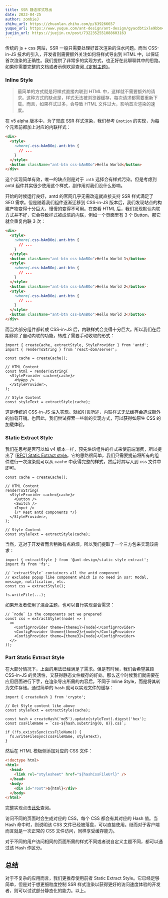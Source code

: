 ```yaml
---
title: SSR 静态样式导出
date: 2023-04-25
author: zombieJ
zhihu_url: https://zhuanlan.zhihu.com/p/639266657
yuque_url: https://www.yuque.com/ant-design/ant-design/gyacdbtixle9bbm4
juejin_url: https://juejin.cn/post/7322352551088603163
---
```


传统的 js + css 网站，SSR 一般只需要处理好首次渲染的注水问题。而当 CSS-in-JS 技术的引入，开发者则需要额外关注如何将样式导出到 HTML 中，以保证首次渲染的正确性。我们提供了非常多的实现方式，也正好在此聊聊其中的思路。如果你需要完整的文档或者示例欢迎查阅[《定制主题》](/docs/react/customize-theme-cn)。

### Inline Style

> 最简单的方式就是将样式直接内联到 HTML 中，这样就不需要额外的请求。这种方式的缺点是，样式无法被浏览器缓存，每次请求都需要重新下载。而且，如果样式过多，会导致 HTML 文件过大，影响首次渲染的速度。

在 v5 alpha 版本中，为了兜底 SSR 样式渲染，我们参考 `Emotion` 的实现，为每个元素前都加上对应的内联样式：

```html
<div>
  <style>
    :where(.css-bAmBOo).ant-btn {
      // ...
    }
  </style>
  <button className="ant-btn css-bAmBOo">Hello World</button>
</div>
```

这个实现简单有效，唯一的缺点则是对于 `:nth` 选择会有样式污染。但是考虑到 antd 组件其实很少使用这个样式，副作用对我们没什么影响。

开始的时候运行良好，antd 的官网几乎无需改造就直接支持 SSR 样式满足了 SEO 需求。但是随着我们组件逐渐迁移到 CSS-in-JS 版本后，我们发现站点的构建产物变得十分巨大，慢慢的变得不可用。在查看 HTML 后，我们发现默认内联方式并不好，它会导致样式被成倍的内联，例如一个页面里有 3 个 Button，那它就会重复内联 3 次：

```html
<div>
  <style>
    :where(.css-bAmBOo).ant-btn {
      // ...
    }
  </style>
  <button className="ant-btn css-bAmBOo">Hello World 1</button>
  <style>
    :where(.css-bAmBOo).ant-btn {
      // ...
    }
  </style>
  <button className="ant-btn css-bAmBOo">Hello World 2</button>
  <style>
    :where(.css-bAmBOo).ant-btn {
      // ...
    }
  </style>
  <button className="ant-btn css-bAmBOo">Hello World 3</button>
</div>
```

而当大部分组件都转成 CSS-in-JS 后，内联样式会变得十分巨大。所以我们在后期移除了自动内联的功能，转成了需要手动收取的形式：

```tsx
import { createCache, extractStyle, StyleProvider } from 'antd';
import { renderToString } from 'react-dom/server';

const cache = createCache();

// HTML Content
const html = renderToString(
  <StyleProvider cache={cache}>
    <MyApp />
  </StyleProvider>,
);

// Style Content
const styleText = extractStyle(cache);
```

这是传统的 CSS-in-JS 注入实现。就如引言所述，内联样式无法缓存会造成额外的加载开销。也因此，我们尝试探索一些新的实现方式，可以获得如原生 CSS 的加载体验。

### Static Extract Style

我们在思考是否可以如 v4 版本一样，预先烘焙组件的样式来使前端消费，所以提出了 [\[RFC\] Static Extract style](https://github.com/ant-design/ant-design/discussions/40985)。它的思路很简单，我们只需要提前将所有的组件进行一次渲染就可以从 cache 中获得完整的样式，然后将其写入到 css 文件中即可。

```tsx
const cache = createCache();

// HTML Content
renderToString(
  <StyleProvider cache={cache}>
    <Button />
    <Switch />
    <Input />
    {/* Rest antd components */}
  </StyleProvider>,
);

// Style Content
const styleText = extractStyle(cache);
```

当然，这对于开发者而言稍微有点麻烦。所以我们提取了一个三方包来实现该需求：

```tsx
import { extractStyle } from '@ant-design/static-style-extract';
import fs from 'fs';

// `extractStyle` containers all the antd component
// excludes popup like component which is no need in ssr: Modal, message, notification, etc.
const css = extractStyle();

fs.writeFile(...);
```

如果开发者使用了混合主题，也可以自行实现混合需求：

```tsx
// `node` is the components set we prepared
const css = extractStyle((node) => (
  <>
    <ConfigProvider theme={theme1}>{node}</ConfigProvider>
    <ConfigProvider theme={theme2}>{node}</ConfigProvider>
    <ConfigProvider theme={theme3}>{node}</ConfigProvider>
  </>
));
```

### Part Static Extract Style

在大部分情况下，上面的用法已经满足了需求。但是有时候，我们会希望兼顾 CSS-in-JS 的灵活性，又获得静态文件缓存的好处。那么这个时候我们就需要在应用层面进行下手，在渲染导出所需的内容后，不同于 Inline Style，而是将其转为文件存储。通过简单的 hash 就可以实现文件的缓存：

```tsx
import { createHash } from 'crypto';

// Get Style content like above
const styleText = extractStyle(cache);

const hash = createHash('md5').update(styleText).digest('hex');
const cssFileName = `css-${hash.substring(0, 8)}.css`;

if (!fs.existsSync(cssFileName)) {
  fs.writeFileSync(cssFileName, styleText);
}
```

然后在 HTML 模板侧添加对应的 CSS 文件：

```html
<!doctype html>
<html>
  <head>
    <link rel="stylesheet" href="${hashCssFileUrl}" />
  </head>
  <body>
    <div id="root">${html}</div>
  </body>
</html>
```

完整实现点击[此处](https://github.com/ant-design/ant-design-examples/tree/main/examples/with-nextjs-generate-css-on-demand)查阅。

访问不同的页面时会生成对应的 CSS，每个 CSS 都会有其对应的 Hash 值。当 Hash 命中时，则说明该 CSS 文件已经被落盘，可以直接使用。继而对于客户端而言就是一次正常的 CSS 文件访问，同样享受缓存能力。

对于不同的用户访问相同的页面所需的样式不同或者说自定义主题不同，都可以通过该 Hash 作区分。

## 总结

对于不复杂的应用而言，我们更推荐使用前者 Static Extract Style。它已经足够简单，但是对于想更细粒度控制 SSR 样式渲染以获得更好的访问速度体验的开发者，则可以试试部分静态化的能力。以上。
